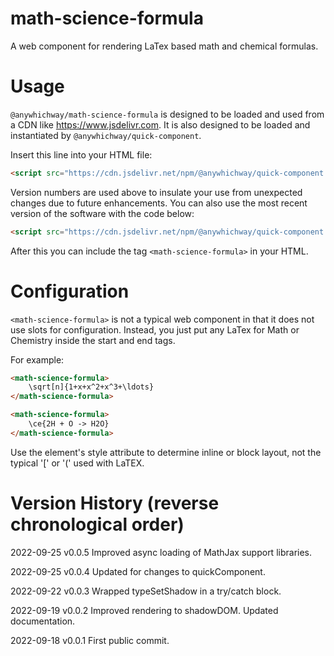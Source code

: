 # math-science-formula
A web component for rendering LaTex based math and chemical formulas.

# Usage

`@anywhichway/math-science-formula` is designed to be loaded and used from a CDN like https://www.jsdelivr.com. It is also designed
to be loaded and instantiated by `@anywhichway/quick-component`.

Insert this line into your HTML file:

```html
<script src="https://cdn.jsdelivr.net/npm/@anywhichway/quick-component.js" component="https://cdn.jsdelivr.net/npm/@anywhichway/math-science-formula@0.0.5"></script>
```

Version numbers are used above to insulate your use from unexpected changes due to future enhancements. You can also use
the most recent version of the software with the code below:

```html
<script src="https://cdn.jsdelivr.net/npm/@anywhichway/quick-component.js" component="https://cdn.jsdelivr.net/npm/@anywhichway/math-science-formula"></script>
```

After this you can include the tag `<math-science-formula>` in your HTML.

# Configuration

`<math-science-formula>` is not a typical web component in that it does not use slots for configuration. Instead, you just put
any LaTex for Math or Chemistry inside the start and end tags.

For example:

```html
<math-science-formula>
    \sqrt[n]{1+x+x^2+x^3+\ldots}
</math-science-formula>
```

```html
<math-science-formula>
    \ce{2H + O -> H2O}
</math-science-formula>
```

Use the element's style attribute to determine inline or block layout, not the typical '[' or '(' used with LaTEX.

# Version History (reverse chronological order)

2022-09-25 v0.0.5 Improved async loading of MathJax support libraries.

2022-09-25 v0.0.4 Updated for changes to quickComponent.

2022-09-22 v0.0.3 Wrapped typeSetShadow in a try/catch block.

2022-09-19 v0.0.2 Improved rendering to shadowDOM. Updated documentation.

2022-09-18 v0.0.1 First public commit.

